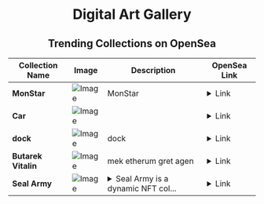 <div align="center">

# Digital Art Gallery

## Trending Collections on OpenSea

| Collection Name                       | Image                                                                                     | Description                       | OpenSea Link                                                                                          |
|---------------------------------------|-------------------------------------------------------------------------------------------|-----------------------------------|--------------------------------------------------------------------------------------------------------|
| **MonStar** | ![Image](https://i.seadn.io/s/raw/files/c411f4bc482a8b47c16d570a2586a608.jpg?w=500&auto=format?w=200&auto=format) | MonStar | <details><summary>Link</summary>[MonStar](https://opensea.io/collection/monstar-7)</details> |
| **Car** | ![Image](https://i.seadn.io/s/raw/files/3ec2e106ab95333d9c49a00fe1dd197e.jpg?w=500&auto=format?w=200&auto=format) |  | <details><summary>Link</summary>[Car](https://opensea.io/collection/car-942)</details> |
| **dock** | ![Image](https://i.seadn.io/s/raw/files/ed6aac144884ec0bd072b90085ba7302.png?w=500&auto=format?w=200&auto=format) | dock | <details><summary>Link</summary>[dock](https://opensea.io/collection/dock-10)</details> |
| **Butarek Vitalin** | ![Image](https://i.seadn.io/s/raw/files/e8cf45d815a01dae69bda137fa82318f.png?w=500&auto=format?w=200&auto=format) | mek etherum gret agen | <details><summary>Link</summary>[Butarek Vitalin](https://opensea.io/collection/butarek-vitalin-640)</details> |
| **Seal Army** | ![Image](https://i.seadn.io/s/raw/files/c310603f5250906c22a0adaf001f64e8.png?w=500&auto=format?w=200&auto=format) | <details><summary>Seal Army is a dynamic NFT col...</summary>Seal Army is a dynamic NFT collection featuring a squad of fearless, playful seals, each with its own unique personality, ready to take over the digital seas!</details> | <details><summary>Link</summary>[Seal Army](https://opensea.io/collection/seal-army-423)</details> |

</div>